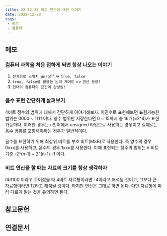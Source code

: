 ```yaml
---
title: 22-12-28 비트 연산에 대한 이야기
date: 2022-12-28
tags:
 - 비트
 - 컴퓨터
---
```


## 메모

### 컴퓨터 과학을 처음 접하게 되면 항상 나오는 이야기

1. `전기회로 스위치 on/off` => `true, false`
2. `true, false를 활용한 논리 게이트` => `연산 등장!`
3. `현대의 컴퓨터의 근간이 완성됨!`

### 음수 표현 간단하게 살펴보기

4비트 정수의 범위에 대해서 간단하게 이야기해보자. 이진수로 표현해보면 표현가능한 범위는 0000 ~ 1111 이다. 양수 범위만 저장한다면 0 ~ 15까지 총 16개(=2^4)가 표현 가능하다. 이러한 경우는 c언어에서 unsigned 타입으로 사용하는 경우이고 실제로는 음수 범위를 포함해야하는 경우가 일반적이다.

음수를 표현하기 위해 최상위 비트를 부호 비트(MSB)로 사용한다. 즉 양수의 경우 0xxx를 사용하고, 음수의 경우 1xxx를 사용한다. 이때 표현되는 정수의 범위는 n 비트 기준 -2^(n-1) ~ 2^(n-1) -1 이다.

### 비트 연산을 할 때는 자료의 크기를 항상 생각하자

0b1100 이라고 주어졌을 때 4비트 자료형이라면 -4이라고 해석될 것이고, 그보다 큰 자료형이라면 12라고 해석될 것이다. 하지만 연산은 그대로 하면 된다. 다만 자료형에 따라 다르게 읽는 것을 유의하면 된다.


## 참고문헌


## 연결문서

